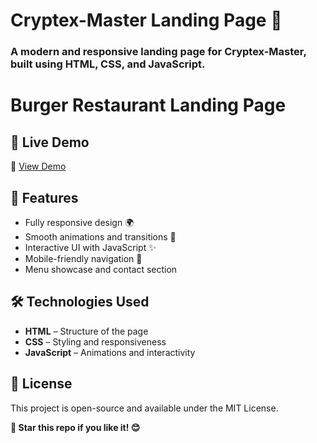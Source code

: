 # Cryptex-Master Landing Page 💎

### A modern and responsive landing page for Cryptex-Master, built using HTML, CSS, and JavaScript.
# Burger Restaurant Landing Page


## 🚀 Live Demo

🔗 [View Demo](https://faresgherbawi.github.io/cryptex-master-landing/)


## 📌 Features

- Fully responsive design 🌍  
- Smooth animations and transitions 🎨  
- Interactive UI with JavaScript ✨  
- Mobile-friendly navigation 📱  
- Menu showcase and contact section   


## 🛠️ Technologies Used

- **HTML** – Structure of the page  
- **CSS** – Styling and responsiveness  
- **JavaScript** – Animations and interactivity  

## 📜 License
This project is open-source and available under the MIT License.

**🌟 Star this repo if you like it! 😊**
